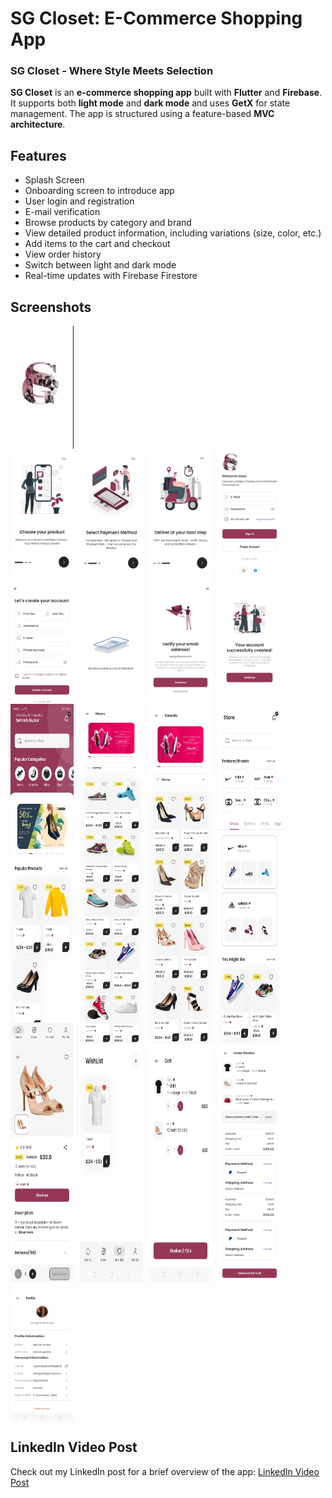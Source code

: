 # SG Closet: E-Commerce Shopping App
### SG Closet - Where Style Meets Selection

**SG Closet** is an **e-commerce shopping app** built with **Flutter** and **Firebase**. It supports both **light mode** and **dark mode** and uses **GetX** for state management. The app is structured using a feature-based **MVC architecture**.

## Features

- Splash Screen
- Onboarding screen to introduce app 
- User login and registration
- E-mail verification
- Browse products by category and brand
- View detailed product information, including variations (size, color, etc.)
- Add items to the cart and checkout
- View order history 
- Switch between light and dark mode
- Real-time updates with Firebase Firestore

## Screenshots


<div style="display: flex; flex-wrap: wrap; gap: 10px;">
  <img src="https://github.com/Sehrish-Gulzar/E-Commerce-Shopping-App/blob/main/assets/images/content/light%20splash%20screen.jpg" alt="Splash Screen" style="width: 20%;"/>
 </div>
 
<div style="display: flex; flex-wrap: wrap; gap: 10px;">
  <img src="https://github.com/Sehrish-Gulzar/E-Commerce-Shopping-App/blob/main/assets/images/content/Onboarding%20Screen%20(1).jpg" alt="OnBoarding Screen" style="width: 20%;"/>
  <img src="https://github.com/Sehrish-Gulzar/E-Commerce-Shopping-App/blob/main/assets/images/content/Onboarding%20Screen%20(2).jpg" alt="OnBoarding Screen" style="width: 20%;"/>
  <img src="https://github.com/Sehrish-Gulzar/E-Commerce-Shopping-App/blob/main/assets/images/content/Onboarding%20Screen%20(3).jpg" alt="OnBoarding Screen" style="width: 20%;"/>
  <img src="https://github.com/Sehrish-Gulzar/E-Commerce-Shopping-App/blob/main/assets/images/content/User%20Login%20Screen.jpg" alt="Login Screen" style="width: 20%;"/>
 </div>
 
<div style="display: flex; flex-wrap: wrap; gap: 10px;">
  <img src="https://github.com/Sehrish-Gulzar/E-Commerce-Shopping-App/blob/main/assets/images/content/User%20Registration%20Screen.jpg" alt="Registration Screen" style="width:20%;"/>
  <img src="https://github.com/Sehrish-Gulzar/E-Commerce-Shopping-App/blob/main/assets/images/content/info%20process.jpg" alt="Info Process Screen" style="width: 20%;"/>
  <img src="https://github.com/Sehrish-Gulzar/E-Commerce-Shopping-App/blob/main/assets/images/content/Verify%20Email.jpg" alt="Verify Email Screen" style="width: 20%;"/>
 <img src="https://github.com/Sehrish-Gulzar/E-Commerce-Shopping-App/blob/main/assets/images/content/account%20successfully%20created.jpg" alt="Account created Screen" style="width: 20%;"/>  
</div>

<div style="display: flex; flex-wrap: wrap; gap: 10px;">
  <img src="https://github.com/Sehrish-Gulzar/E-Commerce-Shopping-App/blob/main/assets/images/content/Home.jpg" alt="Home Screen" style="width: 20%;"/>
  <img src="https://github.com/Sehrish-Gulzar/E-Commerce-Shopping-App/blob/main/assets/images/content/Products%20by%20shoes%20category%20(2).jpg" alt="Products by category Screen" style="width: 20%;"/>
  <img src="https://github.com/Sehrish-Gulzar/E-Commerce-Shopping-App/blob/main/assets/images/content/Products%20by%20sandals%20category.jpg" alt="Products by category Screen" style="width:20%;"/>
 <img src="https://github.com/Sehrish-Gulzar/E-Commerce-Shopping-App/blob/main/assets/images/content/Store%20Screen.jpg" alt="Store Screen" style="width: 20%;"/>
</div>

<div style="display: flex; flex-wrap: wrap; gap: 10px;">

  <img src="https://github.com/Sehrish-Gulzar/E-Commerce-Shopping-App/blob/main/assets/images/content/Product%20detail.jpg" alt="Products Details Screen" style="width:20%;"/>
  <img src="https://github.com/Sehrish-Gulzar/E-Commerce-Shopping-App/blob/main/assets/images/content/Item%20in%20WishList.jpg" alt="WishList Screen" style="width: 20%;"/>
  <img src="https://github.com/Sehrish-Gulzar/E-Commerce-Shopping-App/blob/main/assets/images/content/Item%20in%20cart.jpg" alt="Cart Screen" style="width:20%;"/>
 <img src="https://github.com/Sehrish-Gulzar/E-Commerce-Shopping-App/blob/main/assets/images/content/order%20overview.jpg" alt="Order overview Screen" style="width:20%;"/>
 <img src="https://github.com/Sehrish-Gulzar/E-Commerce-Shopping-App/blob/main/assets/images/content/profile%20screen.jpg" alt="ProfileScreen" style="width:20%;"/>


</div>

## LinkedIn Video Post

Check out my LinkedIn post for a brief overview of the app: [LinkedIn Video Post](https://www.linkedin.com/posts/sehrish-gulzar-a543962bb_flutter-ecommerce-mobileappdeveloper-activity-7215406746704482304-Ym_Y?utm_source=share&utm_medium=member_desktop)


